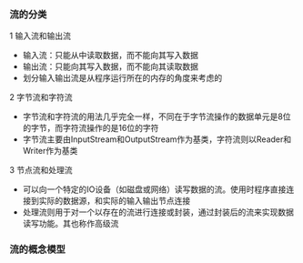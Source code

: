 ### 流的分类
1 输入流和输出流
  + 输入流：只能从中读取数据，而不能向其写入数据
  + 输出流：只能向其写入数据，而不能向其读取数据
  + 划分输入输出流是从程序运行所在的内存的角度来考虑的
  
2 字节流和字符流
  + 字节流和字符流的用法几乎完全一样，不同在于字节流操作的数据单元是8位的字节，而字符流操作的是16位的字符
  + 字节流主要由InputStream和OutputStream作为基类，字符流则以Reader和Writer作为基类
  
3 节点流和处理流
  + 可以向一个特定的IO设备（如磁盘或网络）读写数据的流。使用时程序直接连接到实际的数据源，和实际的输入输出节点连接
  + 处理流则用于对一个以存在的流进行连接或封装，通过封装后的流来实现数据读写功能。其也称作高级流
  
### 流的概念模型
